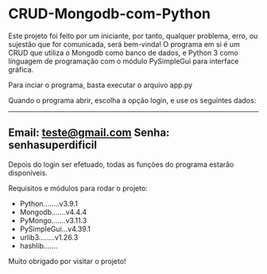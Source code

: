 # CRUD-Mongodb-com-Python

Este projeto foi feito por um iniciante, por tanto, qualquer problema, erro, ou sujestão que for comunicada, será bem-vinda!
O programa em si é um CRUD que utiliza o Mongodb como banco de dados, e Python 3 como línguagem de programação com o módulo
PySimpleGui para interface gráfica.

Para inciar o programa, basta executar o arquivo app.py

Quando o programa abrir, escolha a opção login, e use os seguintes dados:

------------------------
Email: teste@gmail.com
Senha: senhasuperdificil
------------------------
Depois do login ser efetuado, todas as funções do programa estarão disponíveis.

Requisitos e módulos para rodar o projeto:
- Python........v3.9.1
- Mongodb.......v4.4.4
- PyMongo.......v3.11.3
- PySimpleGui...v4.39.1
- urlib3........v1.26.3
- hashlib.......

Muito obrigado por visitar o projeto!
